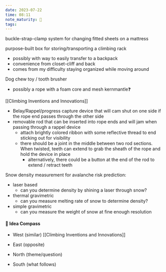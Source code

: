 ```yaml
---
date: 2023-07-22
time: 08:11
note_maturity: 🌱
tags: 
---
```


buckle-strap-clamp system for changing fitted sheets on a mattress

purpose-built box for storing/transporting a climbing rack 
- possibly with way to easily transfer to a backpack
- convenience from closet-cliff and back 
- comes from my difficulty staying organized while moving around

Dog chew toy / tooth brusher
- possibly a rope with a foam core and mesh kernmantle❓

[[Climbing Inventions and Innovations]]
- Belay/Rappel/progress capture device that will cam shut on one side if the rope end passes through the other side
- removable rod that can be inserted into rope ends and will jam when passing through a rappel device
	- attach brightly colored ribbon with some reflective thread to end sticking out for visibility
	- there should be a joint in the middle between two rod sections. When twisted, teeth can extend to grab the sheath of the rope and hold the device in place
		- alternatively, there could be a button at the end of the rod to extend / retract teeth

Snow density measurement for avalanche risk prediction:
- laser based
	- can you determine density by shining a laser through snow?
- thermal gravimetric
	- can you measure melting rate of snow to determine density?
- simple gravimetric
	- can you measure the weight of snow at fine enough resolution

















 #### 🧭  Idea Compass
- West  (similar) 
[[Climbing Inventions and Innovations]]

- East (opposite)

- North (theme/question)

- South (what follows)
